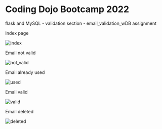 # Coding Dojo Bootcamp 2022
flask and MySQL - validation section - email_validation_wDB assignment

Index page

![index](https://user-images.githubusercontent.com/99504059/178119468-22b6bc81-8db1-4e33-a936-b7380f42a495.png)

Email not valid

![not_valid](https://user-images.githubusercontent.com/99504059/178119473-ce67d4b9-d18f-4621-81b9-0ed8a9d2877e.png)

Email already used

![used](https://user-images.githubusercontent.com/99504059/178119481-ad5b6d08-eec0-456c-870a-45ceea97d4e4.png)

Email valid

![valid](https://user-images.githubusercontent.com/99504059/178119485-b138854a-4d4b-4853-88e4-ddc41f949990.png)

Email deleted

![deleted](https://user-images.githubusercontent.com/99504059/178119494-15145eb8-5615-4dcc-a5ee-faf32b1852d6.png)
